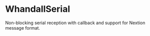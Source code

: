 # WhandallSerial
Non-blocking serial reception with callback and support for Nextion message format.
